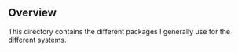 ## Overview

This directory contains the different packages I generally use for the different systems.
